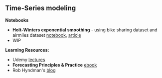 ## Time-Series modeling

**Notebooks**
* **Holt-Winters exponential smoothing** - using bike sharing dataset and airmiles dataset [notebook](https://github.com/uditgt/TimeSeries/blob/main/1.%20Holt-Winters.ipynb), [article](https://timeseriesreasoning.com/contents/holt-winters-exponential-smoothing/)
* WIP 


**Learning Resources:**
* Udemy [lectures](https://www.udemy.com/course/forecasting-python/)
* **Forecasting Principles & Practice** [ebook](https://otexts.com/fpp3/)
* Rob Hyndman's [blog](https://robjhyndman.com/)
